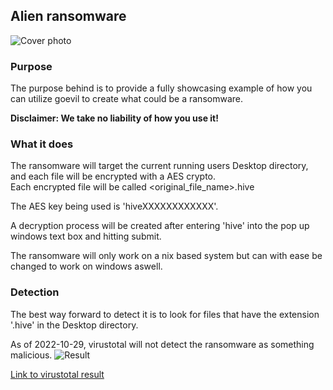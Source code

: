 ## Alien ransomware
![Cover photo](https://github.com/TeamPhoneix/go-evil/blob/v2/examples/ransomware/Alien/background.jpg?raw=true)

### Purpose
The purpose behind is to provide a fully showcasing example of how you can utilize goevil
to create what could be a ransomware.

<b>Disclaimer: We take no liability of how you use it!</b>

### What it does
The ransomware will target the current running users Desktop directory, and each file will be encrypted with a AES crypto.
<br/>
Each encrypted file will be called <original_file_name>.hive
<br/>

The AES key being used is 'hiveXXXXXXXXXXXX'.

A decryption process will be created after entering 'hive' into the pop up windows text box and hitting submit.

The ransomware will only work on a nix based system but can with ease be changed to work on windows aswell.

### Detection
The best way forward to detect it is to look for files that have the extension '.hive' in the Desktop directory.

As of 2022-10-29, virustotal will not detect the ransomware as something malicious.
![Result](https://github.com/TeamPhoneix/go-evil/blob/v2/images/Virus_total_alien_ransomware_result.png?raw=true)

[Link to virustotal result](https://www.virustotal.com/gui/file/13a66f4f61a4b9fe932ea1a69aa4fad0eb50fdac0f4a5ec4ed5987257820c118/detection)

